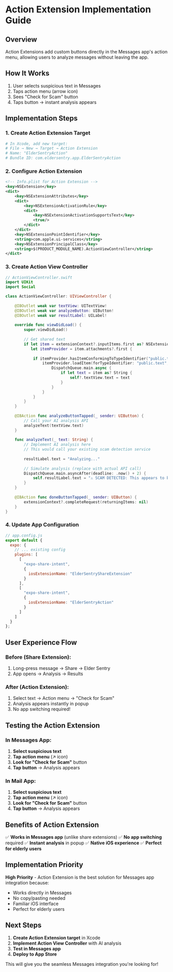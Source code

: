 # Action Extension Implementation Guide

## Overview
Action Extensions add custom buttons directly in the Messages app's action menu, allowing users to analyze messages without leaving the app.

## How It Works
1. User selects suspicious text in Messages
2. Taps action menu (arrow icon)
3. Sees "Check for Scam" button
4. Taps button → instant analysis appears

## Implementation Steps

### 1. Create Action Extension Target
```bash
# In Xcode, add new target:
# File → New → Target → Action Extension
# Name: "ElderSentryAction"
# Bundle ID: com.eldersentry.app.ElderSentryAction
```

### 2. Configure Action Extension
```xml
<!-- Info.plist for Action Extension -->
<key>NSExtension</key>
<dict>
    <key>NSExtensionAttributes</key>
    <dict>
        <key>NSExtensionActivationRule</key>
        <dict>
            <key>NSExtensionActivationSupportsText</key>
            <true/>
        </dict>
    </dict>
    <key>NSExtensionPointIdentifier</key>
    <string>com.apple.ui-services</string>
    <key>NSExtensionPrincipalClass</key>
    <string>$(PRODUCT_MODULE_NAME).ActionViewController</string>
</dict>
```

### 3. Create Action View Controller
```swift
// ActionViewController.swift
import UIKit
import Social

class ActionViewController: UIViewController {
    
    @IBOutlet weak var textView: UITextView!
    @IBOutlet weak var analyzeButton: UIButton!
    @IBOutlet weak var resultLabel: UILabel!
    
    override func viewDidLoad() {
        super.viewDidLoad()
        
        // Get shared text
        if let item = extensionContext?.inputItems.first as? NSExtensionItem,
           let itemProvider = item.attachments?.first {
            
            if itemProvider.hasItemConformingToTypeIdentifier("public.text") {
                itemProvider.loadItem(forTypeIdentifier: "public.text", options: nil) { [weak self] (item, error) in
                    DispatchQueue.main.async {
                        if let text = item as? String {
                            self?.textView.text = text
                        }
                    }
                }
            }
        }
    }
    
    @IBAction func analyzeButtonTapped(_ sender: UIButton) {
        // Call your AI analysis API
        analyzeText(textView.text)
    }
    
    func analyzeText(_ text: String) {
        // Implement AI analysis here
        // This would call your existing scam detection service
        
        resultLabel.text = "Analyzing..."
        
        // Simulate analysis (replace with actual API call)
        DispatchQueue.main.asyncAfter(deadline: .now() + 2) {
            self.resultLabel.text = "⚠️ SCAM DETECTED: This appears to be a grandparent scam."
        }
    }
    
    @IBAction func doneButtonTapped(_ sender: UIButton) {
        extensionContext?.completeRequest(returningItems: nil)
    }
}
```

### 4. Update App Configuration
```javascript
// app.config.js
export default {
  expo: {
    // ... existing config
    plugins: [
      [
        "expo-share-intent",
        {
          iosExtensionName: "ElderSentryShareExtension"
        }
      ],
      [
        "expo-share-intent",
        {
          iosExtensionName: "ElderSentryAction"
        }
      ]
    ]
  }
};
```

## User Experience Flow

### Before (Share Extension):
1. Long-press message → Share → Elder Sentry
2. App opens → Analysis → Results

### After (Action Extension):
1. Select text → Action menu → "Check for Scam"
2. Analysis appears instantly in popup
3. No app switching required!

## Testing the Action Extension

### In Messages App:
1. **Select suspicious text**
2. **Tap action menu** (↗️ icon)
3. **Look for "Check for Scam"** button
4. **Tap button** → Analysis appears

### In Mail App:
1. **Select suspicious text**
2. **Tap action menu** (↗️ icon)  
3. **Look for "Check for Scam"** button
4. **Tap button** → Analysis appears

## Benefits of Action Extension

✅ **Works in Messages app** (unlike share extensions)
✅ **No app switching** required
✅ **Instant analysis** in popup
✅ **Native iOS experience**
✅ **Perfect for elderly users**

## Implementation Priority

**High Priority** - Action Extension is the best solution for Messages app integration because:
- Works directly in Messages
- No copy/pasting needed
- Familiar iOS interface
- Perfect for elderly users

## Next Steps

1. **Create Action Extension target** in Xcode
2. **Implement Action View Controller** with AI analysis
3. **Test in Messages app**
4. **Deploy to App Store**

This will give you the seamless Messages integration you're looking for!
